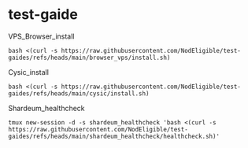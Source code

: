 # test-gaide

VPS_Browser_install
```
bash <(curl -s https://raw.githubusercontent.com/NodEligible/test-gaides/refs/heads/main/browser_vps/install.sh)
```
Cysic_install
```
bash <(curl -s https://raw.githubusercontent.com/NodEligible/test-gaides/refs/heads/main/cysic/install.sh)
```
Shardeum_healthcheck
```
tmux new-session -d -s shardeum_healthcheck 'bash <(curl -s https://raw.githubusercontent.com/NodEligible/test-gaides/refs/heads/main/shardeum_healthcheck/healthcheck.sh)'
```
